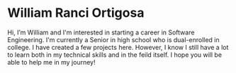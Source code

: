 # William Ranci Ortigosa

Hi, I’m William and I'm interested in starting a career in Software Engineering. I'm currently a Senior in high school who is dual-enrolled in college. I have created a few projects here. However, I know I still have a lot to learn both in my technical skills and in the feild itself. I hope you will be able to help me in my journey!

<!---
William-Ranci-Ortigosa/William-Ranci-Ortigosa is a ✨ special ✨ repository because its `README.md` (this file) appears on your GitHub profile.
You can click the Preview link to take a look at your changes.
--->
